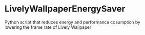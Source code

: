 # LivelyWallpaperEnergySaver
Python script that reduces energy and performance cosumption by lowering the frame rate of Lively Wallpaper
